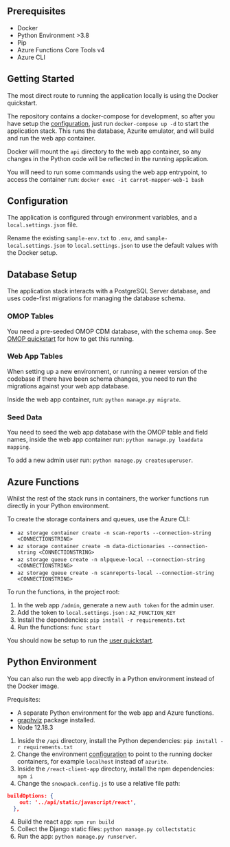 ## Prerequisites

- Docker
- Python Environment >3.8
- Pip
- Azure Functions Core Tools v4
- Azure CLI

## Getting Started

The most direct route to running the application locally is using the Docker quickstart.

The repository contains a docker-compose for development, so after you have setup the [configuration](#configuration), just run `docker-compose up -d` to start the application stack. This runs the database, Azurite emulator, and will build and run the web app container.

Docker will mount the `api` directory to the web app container, so any changes in the Python code will be reflected in the running application.

You will need to run some commands using the web app entrypoint, to access the container run: `docker exec -it carrot-mapper-web-1 bash`

## Configuration

The application is configured through environment variables, and a `local.settings.json` file.

Rename the existing `sample-env.txt` to `.env`, and `sample-local.settings.json` to `local.settings.json` to use the default values with the Docker setup.

## Database Setup

The application stack interacts with a PostgreSQL Server database, and uses code-first migrations for managing the database schema.

### OMOP Tables

You need a pre-seeded OMOP CDM database, with the schema `omop`. See [OMOP quickstart](../quickstart-omop) for how to get this running.

### Web App Tables

When setting up a new environment, or running a newer version of the codebase if there have been schema changes, you need to run the migrations against your web app database.

Inside the web app container, run: `python manage.py migrate`.

### Seed Data

You need to seed the web app database with the OMOP table and field names, inside the web app container run: `python manage.py loaddata mapping`.  

To add a new admin user run: `python manage.py createsuperuser`.

## Azure Functions

Whilst the rest of the stack runs in containers, the worker functions run directly in your Python environment.

To create the storage containers and queues, use the Azure CLI:

- `az storage container create -n scan-reports --connection-string <CONNECTIONSTRING>`
- `az storage container create -m data-dictionaries --connection-string <CONNECTIONSTRING>`
- `az storage queue create -n nlpqueue-local --connection-string <CONNECTIONSTRING>`
- `az storage queue create -n scanreports-local --connection-string <CONNECTIONSTRING>`

To run the functions, in the project root:

1. In the web app `/admin`, generate a new `auth token` for the admin user.
2. Add the token to `local.settings.json` : `AZ_FUNCTION_KEY`
3. Install the dependencies: `pip install -r requirements.txt`
4. Run the functions: `func start`

You should now be setup to run the [user quickstart](../quickstart).

## Python Environment

You can also run the web app directly in a Python environment instead of the Docker image.

Prequisites:

- A separate Python environment for the web app and Azure functions.
- [graphviz](https://graphviz.org/download/) package installed.
- Node 12.18.3

1. Inside the `/api` directory, install the Python dependencies: `pip install -r requirements.txt`
2. Change the environment [configuration](#configuration) to point to the running docker containers, for example `localhost` instead of `azurite`.
3. Inside the `/react-client-app` directory, install the npm dependencies: `npm i`
4. Change the `snowpack.config.js` to use a relative file path:
```json
buildOptions: {
    out: '../api/static/javascript/react',
  },
```
4. Build the react app: `npm run build`
5. Collect the Django static files: `python manage.py collectstatic`
6. Run the app: `python manage.py runserver`.
